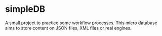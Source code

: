 # simpleDB
A small project to practice some workflow processes. This micro database aims to store content on JSON files, XML files or real engines. 

